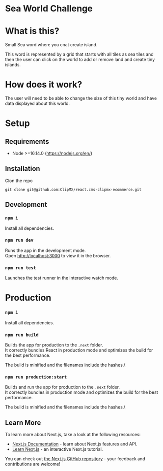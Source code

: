 # Sea World Challenge

# What is this?

Small Sea word where you cnat create island.

This word is represented by a grid that starts with all tiles as sea tiles and then the user can click on the world to add or remove land and create tiny islands.

# How does it work?

The user will need to be able to change the size of this tiny world and have data displayed about this world.

# Setup

## Requirements

- Node >=16.14.0 (https://nodejs.org/en/)

## Installation

Clon the repo

`git clone git@github.com:ClipMX/react.cms-clipmx-ecommerce.git`

## Development

### `npm i`

Install all dependencies.

### `npm run dev`

Runs the app in the development mode.\
Open [http://localhost:3000](http://localhost:3000) to view it in the browser.

### `npm run test`

Launches the test runner in the interactive watch mode.

# Production

### `npm i`

Install all dependencies.

### `npm run build`

Builds the app for production to the `.next` folder.\
It correctly bundles React in production mode and optimizes the build for the best performance.

The build is minified and the filenames include the hashes.\

### `npm run production:start`

Builds and run the app for production to the `.next` folder.\
It correctly bundles in production mode and optimizes the build for the best performance.

The build is minified and the filenames include the hashes.\

## Learn More

To learn more about Next.js, take a look at the following resources:

- [Next.js Documentation](https://nextjs.org/docs) - learn about Next.js features and API.
- [Learn Next.js](https://nextjs.org/learn) - an interactive Next.js tutorial.

You can check out [the Next.js GitHub repository](https://github.com/vercel/next.js/) - your feedback and contributions are welcome!
